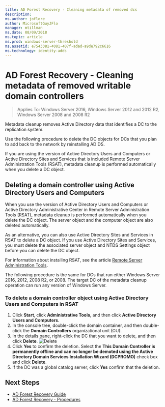 ```yaml
---
title: AD Forest Recovery - Cleaning metadata of removed dcs
description:
ms.author: joflore
author: MicrosoftGuyJFlo
manager: mtillman
ms.date: 08/09/2018
ms.topic: article
ms.prod: windows-server-threshold
ms.assetid: e7543381-4081-407f-adad-a9de792c6616
ms.technology: identity-adds
---
```

# AD Forest Recovery - Cleaning metadata of removed writable domain controllers

>Applies To: Windows Server 2016, Windows Server 2012 and 2012 R2, Windows Server 2008 and 2008 R2

Metadata cleanup removes Active Directory data that identifies a DC to the replication system.  

Use the following procedure to delete the DC objects for DCs that you plan to add back to the network by reinstalling AD DS.  
  
If you are using the version of Active Directory Users and Computers or Active Directory Sites and Services that is included Remote Server Administration Tools (RSAT), metadata cleanup is performed automatically when you delete a DC object.  

## Deleting a domain controller using Active Directory Users and Computers

When you use the version of Active Directory Users and Computers or Active Directory Administrative Center in Remote Server Administration Tools (RSAT), metadata cleanup is performed automatically when you delete the DC object. The server object and the computer object are also deleted automatically.  

As an alternative, you can also use Active Directory Sites and Services in RSAT to delete a DC object. If you use Active Directory Sites and Services, you must delete the associated server object and NTDS Settings object before you can delete the DC object.  

For information about installing RSAT, see the article [Remote Server Administration Tools](https://docs.microsoft.com/windows-server/remote/remote-server-administration-tools).
  
The following procedure is the same for DCs that run either Windows Server 2016, 2012, 2008 R2, or 2008. The target DC of the metadata cleanup operation can run any version of Windows Server.  
  
### To delete a domain controller object using Active Directory Users and Computers in RSAT  
  
1. Click **Start**, click **Administrative Tools**, and then click **Active Directory Users and Computers**.  
2. In the console tree, double-click the domain container, and then double-click the **Domain Controllers** organizational unit (OU).  
3. In the details pane, right-click the DC that you want to delete, and then click **Delete**.
   ![Delete](media/AD-Forest-Recovery-Cleaning-Metadata/delete1.png) 
4. Click **Yes** to confirm the deletion. Select the **This Domain Controller is permanently offline and can no longer be demoted using the Active Directory Domain Services Installation Wizard (DCPROMO)** check box and click **Delete**.  
5. If the DC was a global catalog server, click **Yes** confirm that the deletion.  

## Next Steps

- [AD Forest Recovery Guide](AD-Forest-Recovery-Guide.md)
- [AD Forest Recovery - Procedures](AD-Forest-Recovery-Procedures.md)
